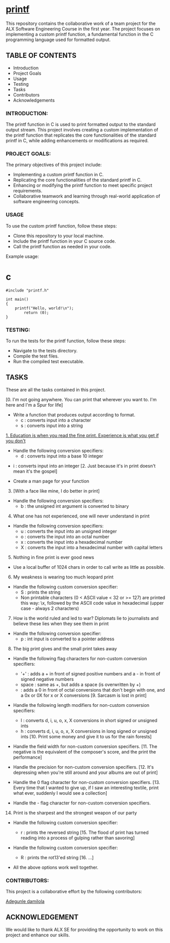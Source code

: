  # [printf](https://github.com/DamilolaALX/printf)

This repository contains the collaborative work of a team project for the ALX Software Engineering Course in the first year. The project focuses on implementing a custom printf function, a fundamental function in the C programming language used for formatted output.

## TABLE OF CONTENTS
* Introduction
* Project Goals
* Usage
* Testing
* Tasks
* Contributors
* Acknowledgements

### INTRODUCTION:
The printf function in C is used to print formatted output to the standard output stream. This project involves creating a custom implementation of the printf function that replicates the core functionalities of the standard printf in C, while adding enhancements or modifications as required.

### PROJECT GOALS:
The primary objectives of this project include:

* Implementing a custom printf function in C.
* Replicating the core functionalities of the standard printf in C.
* Enhancing or modifying the printf function to meet specific project requirements.
* Collaborative teamwork and learning through real-world application of software engineering concepts.

### USAGE
To use the custom printf function, follow these steps:

* Clone this repository to your local machine.
* Include the printf function in your C source code.
* Call the printf function as needed in your code.

Example usage:
# c
```
#include "printf.h"

int main()
{
    printf("Hello, world!\n");
        return (0);
}
```
	
### TESTING:
To run the tests for the printf function, follow these steps:

* Navigate to the tests directory.
* Compile the test files.
* Run the compiled test executable.

## TASKS
These are all the tasks contained in this project.

[0. I'm not going anywhere. You can print that wherever you want to. I'm here and I'm a Spur for life]
* Write a function that produces output according to format.
  - c : converts input into a character
  - s : converts input into a string

[1. Education is when you read the fine print. Experience is what you get if you don't](https://github.com/DamilolaALX/printf/blob/master/printf.c)
* Handle the following conversion specifiers:
  - d : converts input into a base 10 integer
- i : converts input into an integer
[2. Just because it's in print doesn't mean it's the gospel]
* Create a man page for your function
3. [With a face like mine, I do better in print]
* Handle the following conversion specifiers:
  - b : the unsigned int argument is converted to binary
4. What one has not experienced, one will never understand in print
* Handle the following conversion specifiers:
	- u : converts the input into an unsigned integer
	- o : converts the input into an octal number
	- x : converts the input into a hexadecimal number
  - X : converts the input into a hexadecimal number with capital letters
5. Nothing in fine print is ever good news
* Use a local buffer of 1024 chars in order to call write as little as possible.
6. My weakness is wearing too much leopard print
* Handle the following custom conversion specifier:
  - S : prints the string
  - Non printable characters (0 < ASCII value < 32 or >= 127) are printed this way: \x, followed by the ASCII code value in hexadecimal (upper case - always 2 characters)
7. How is the world ruled and led to war? Diplomats lie to journalists and believe these lies when they see them in print
* Handle the following conversion specifier:
  - p : int input is converted to a pointer address
8. The big print gives and the small print takes away
* Handle the following flag characters for non-custom conversion specifiers:
  - '+' : adds a + in front of signed positive numbers and a - in front of signed negative numbers
  - space : same as +, but adds a space (is overwritten by +)
  - : adds a 0 in front of octal conversions that don't begin with one, and a 0x or 0X for x or X conversions
[9. Sarcasm is lost in print]

* Handle the following length modifiers for non-custom conversion specifiers:
  - l : converts d, i, u, o, x, X conversions in short signed or unsigned ints
  - h : converts d, i, u, o, x, X conversions in long signed or unsigned ints
[10. Print some money and give it to us for the rain forests]

* Handle the field width for non-custom conversion specifiers.
[11. The negative is the equivalent of the composer's score, and the print the performance]

* Handle the precision for non-custom conversion specifiers.
[12. It's depressing when you're still around and your albums are out of print]

* Handle the 0 flag character for non-custom conversion specifiers.
[13. Every time that I wanted to give up, if I saw an interesting textile, print what ever, suddenly I would see a collection]

* Handle the - flag character for non-custom conversion specifiers.
14. Print is the sharpest and the strongest weapon of our party
* Handle the following custom conversion specifier:
  - r : prints the reversed string
[15. The flood of print has turned reading into a process of gulping rather than savoring]

* Handle the following custom conversion specifier:
  - R : prints the rot13'ed string
[16. ...]

* All the above options work well together.

### CONTRIBUTORS:
This project is a collaborative effort by the following contributors:

[Adegunle damilola](https://github.com/DamilolaALX)


## ACKNOWLEDGEMENT
We would like to thank ALX SE for providing the opportunity to work on this project and enhance our skills.
